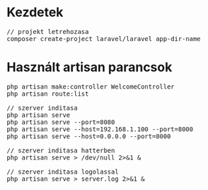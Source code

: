 # Kezdetek
<pre>
// projekt letrehozasa
composer create-project laravel/laravel app-dir-name
</pre>

# Használt artisan parancsok
<pre>
php artisan make:controller WelcomeController
php artisan route:list

// szerver inditasa
php artisan serve
php artisan serve --port=8080
php artisan serve --host=192.168.1.100 --port=8000
php artisan serve --host=0.0.0.0 --port=8000

// szerver inditasa hatterben
php artisan serve > /dev/null 2>&1 &

// szerver inditasa logolassal
php artisan serve > server.log 2>&1 &
</pre>
